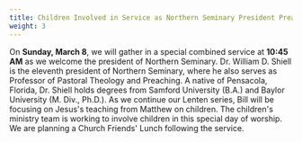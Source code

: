 ```yaml
---
title: Children Involved in Service as Northern Seminary President Preaches
weight: 3
---
```


On **Sunday, March 8**, we will gather in a special combined service at **10:45 AM** as we welcome the president of Northern Seminary. Dr. William D. Shiell is the eleventh president of Northern Seminary, where he also serves as Professor of Pastoral Theology and Preaching. A native of Pensacola, Florida, Dr. Shiell holds degrees from Samford University (B.A.) and Baylor University (M. Div., Ph.D.). As we continue our Lenten series, Bill will be focusing on Jesus's teaching from Matthew on children. The children's ministry team is working to involve children in this special day of worship. We are planning a Church Friends' Lunch following the service.